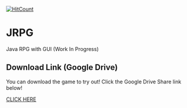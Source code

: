 [![HitCount](http://hits.dwyl.com/OfficialMuffin/JRPG.svg)](http://hits.dwyl.com/OfficialMuffin/JRPG)

# JRPG
Java RPG with GUI (Work In Progress)

## Download Link (Google Drive)
You can download the game to try out! Click the Google Drive Share link below!

[CLICK HERE](https://drive.google.com/open?id=1mUqh1aL-KDVtI_ruC_mbovSA-rHDWjqX)


